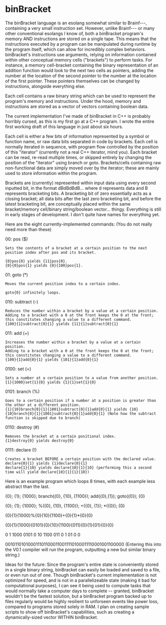 # binBracket
The binBracket language is an esolang somewhat similar to Brainf---, containing a very small instruction set. However, unlike Brainf--- or many other conventional esolangs I know of, both a binBracket program's memory AND instructions are stored on a single tape. This means that the instructions executed by a program can be manipulated during runtime by the program itself, which can allow for incredibly complex behaviors. binBracket's instructions use arguments, relying on information contained within other conceptual memory cells ("brackets") to perform tasks. For instance, a memory cell-bracket containing the binary representation of an addition function would look to the next two cells as pointers, adding the number at the location of the second pointer to the number at the location of the first pointer. These pointers themselves can be changed by instructions, alongside everything else.

Each cell contains a raw binary string which can be used to represent the program's memory and instructions. Under the hood, memory and instructions are stored as a vector of vectors containing boolean data.

The current implementation I've made of binBracket in C++ is probably horribly cursed, as this is my first go at a C++ program. I wrote the entire first working draft of this language in just about six hours.

Each cell is either a few bits of information represented by a symbol or function name, or raw data bits separated in code by brackets. Each cell is normally iterated in sequence, with program flow controlled by the position of this "iterator" (currently not a real C++ iterator, mind you). Each bracket can be read, re-read multiple times, or skipped entirely by changing the position of the "iterator" using branch or goto. Brackets/cells containing raw non-functional data are simply moved over by the iterator; these are mainly used to store information within the program.

Brackets are (currently) represented within input data using every second inputted bit, in the format dBdBdBdB... where d represents data and B represents bracketing bits. A bracketing bit of zero essentially acts as a closing bracket; all data bits after the last zero bracketing bit, and before the latest bracketing bit, are conceptually placed within the same bracket/memory cell/binary string/boolean vector... thingy. Everything is still in early stages of development. I don't quite have names for everything yet.


Here are the eight currently-implemented commands:
(You do not really need more than these)

00: pos ($)

	Sets the contents of a bracket at a certain position to the next position index after pos and its bracket.
	
	{0}pos{0} yields {11}pos{0}.
	{0}{0}pos{1} yields {0}{100}pos{1}.

01: goto (*)

	Moves the current position index to a certain index. 
	
	goto{0} infinitely loops.
	
010: subtract (-)

	Reduces the number within a bracket by a value at a certain position.
	Adding to a bracket with a 0 at the front keeps the 0 at the front; this constitutes changing a value to a different command.
  	{100}{1}subtract{0}{1} yields {11}{1}subtract{0}{1}
	
011: add (+)

	Increases the number within a bracket by a value at a certain position.
  	Adding to a bracket with a 0 at the front keeps the 0 at the front; this constitutes changing a value to a different command.
	{100}{1}add{0}{1} yields {101}{1}add{0}{1}
	
0100: set (=)

	Sets a number at a certain position to a value from another position.
	{1}{1000}set{1}{0} yields {1}{1}set{1}{0}
	
0101: branch (%)
	
	Goes to a certain position if a number at a position is greater than the other at a different position.
	{1}{10}branch{0}{1}{1001}subtract{0}{1}add{0}{1} yields {10}{10}branch{0}{1}{1001}subtract{0}{1}add{0}{1} (Note how the subtract function is skipped due to branch)

0110: destroy (#)

	Removes the bracket at a certain positional index.
	{1}destroy{0} yields destroy{0}
	
0111: declare (!)

	Creates a bracket BEFORE a certain position with the declared value.
	declare{0}{1} yields {1}declare{0}{1}
	declare{1}{10} yields declare{10}{1}{10} (performing this a second time will yield declare{10}{1}{1}{10})

Here is an example program which loops 8 times, with each example less abstract than the last.

{0}; {1}; {1000}; branch({0}, {10}, {1100}); add({0},{1}); goto({0}); {0} 

{0}; {1}; {1000}; %({0}, {10}, {1100}); +({0}, {1}); *({0}); {0} 

{0}{1}{1000}%{0}{10}{1100}+{0}{1}*{0}{0}

{0}{1}{1000}{0101}{0}{10}{1100}{011}{0}{1}{01}{0}{0}

0 1 1000 0101 0 10 1100 011 0 1 01 0 0 

0010110101000111011000110011110100011110001001100000  (Entering this into the V0.1 compiler will run the program, outputting a new but similar binary string.)



Ideas for the future:
Since the program's entire state is conveniently stored in a single binary string, binBracket can easily be loaded and saved to a file, or even run out of one. Though binBracket's current implementation is not optimized for speed, and is not in a parallelizeable state (making it bad for computational purposes), I can see it being used to compute tasks that would normally take a computer days to complete -- granted, binBracket wouldn't be the fastest solution, but a binBracket program backed up to files regularly would be highly resilient to unforseen events like power loss, compared to programs stored solely in RAM.
I plan on creating sample scripts to show off binBracket's capabilities, such as creating a dynamically-sized vector WITHIN binBracket.
